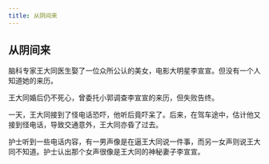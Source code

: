 ```yaml
---
title: 从阴间来
---
```


## 从阴间来

脑科专家王大同医生娶了一位众所公认的美女，电影大明星李宣宣。但没有一个人知道她的来历。

王大同婚后仍不死心，曾委托小郭调查李宣宣的来历，但失败告终。

一天，王大同接到了怪电话恐吓，他听后竟吓呆了。后来，在驾车途中，估计他又接到怪电话，导致交通意外，王大同亦昏了过去。

护士听到一些电话内容，有一男声像是在逼王大同说一件事，而另一女声则说王大同不知道。护士认出那个女声很像是王大同的神秘妻子李宣宣。